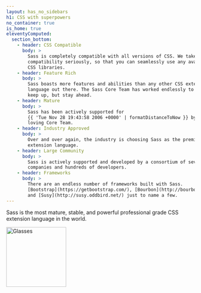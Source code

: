 ```yaml
---
layout: has_no_sidebars
h1: CSS with superpowers
no_container: true
is_home: true
eleventyComputed:
  section_bottom:
    - header: CSS Compatible
      body: >
        Sass is completely compatible with all versions of CSS. We take this
        compatibility seriously, so that you can seamlessly use any available
        CSS libraries.
    - header: Feature Rich
      body: >
        Sass boasts more features and abilities than any other CSS extension
        language out there. The Sass Core Team has worked endlessly to not only
        keep up, but stay ahead.
    - header: Mature
      body: >
        Sass has been actively supported for
        {{ 'Tue Nov 28 19:43:58 2006 +0000' | formatDistanceToNow }} by its
        loving Core Team.
    - header: Industry Approved
      body: >
        Over and over again, the industry is choosing Sass as the premier CSS
        extension language.
    - header: Large Community
      body: >
        Sass is actively supported and developed by a consortium of several tech
        companies and hundreds of developers.
    - header: Frameworks
      body: >
        There are an endless number of frameworks built with Sass.
        [Bootstrap](https://getbootstrap.com/), [Bourbon](http://bourbon.io/),
        and [Susy](http://susy.oddbird.net/) just to name a few.
---
```


<div class="sl-l-grid sl-l-grid--full sl-l-large-grid--fit sl-l-large-grid--center sl-l-large-grid--gutters-large">
  <div class="sl-l-grid__column">
    <p class="sl-c-introduction">
      Sass is the most mature, stable, and powerful professional grade CSS extension language in the world.
    </p>
  </div>
  <p class="sl-l-grid__column">
    <img height="160" alt="Glasses" src="/assets/img/illustrations/glasses.svg">
  </p>
</div>

